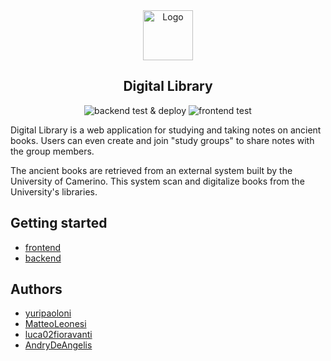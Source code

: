 <div align="center">
  <a href="https://github.com/FabrizioFornari/SPM2021-YMLA">
    <img src="./frontend/src/assets/logo.ico" alt="Logo" width="80" height="80">
  </a>

  <h2 align="center">Digital Library</h2>
    
   ![backend test & deploy](https://github.com/FabrizioFornari/SPM2021-YMLA/actions/workflows/heroku.yml/badge.svg)
   ![frontend test](https://github.com/FabrizioFornari/SPM2021-YMLA/actions/workflows/test.yaml/badge.svg)
</div>

Digital Library is a web application for studying and taking notes on ancient books. Users can even create and join "study groups" to share notes with the group members.

The ancient books are retrieved from an external system built by the University of Camerino. This system scan and digitalize books from the University's libraries.

## Getting started

- [frontend](frontend/README.md)
- [backend](backend/README.md)

## Authors

- [yuripaoloni](https://github.com/yuripaoloni)
- [MatteoLeonesi](https://github.com/MatteoLeonesi)
- [luca02fioravanti](https://github.com/luca02fioravanti)
- [AndryDeAngelis](https://github.com/AndryDeAngelis)
